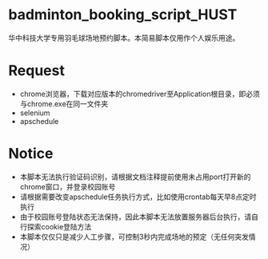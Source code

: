 # badminton_booking_script_HUST
华中科技大学专用羽毛球场地预约脚本。本简易脚本仅用作个人娱乐用途。
# Request
+ chrome浏览器，下载对应版本的chromedriver至Application根目录，即必须与chrome.exe在同一文件夹
+ selenium
+ apschedule
# Notice
+ 本脚本无法执行验证码识别，请根据文档注释提前使用未占用port打开新的chrome窗口，并登录校园账号
+ 请根据需要改变apschedule任务执行方式，比如使用crontab每天早8点定时执行
+ 由于校园账号登陆状态无法保持，因此本脚本无法放置服务器后台执行，请自行探索cookie登陆方法
+ 本脚本仅仅只是减少人工步骤，可控制3秒内完成场地的预定（无任何突发情况）
